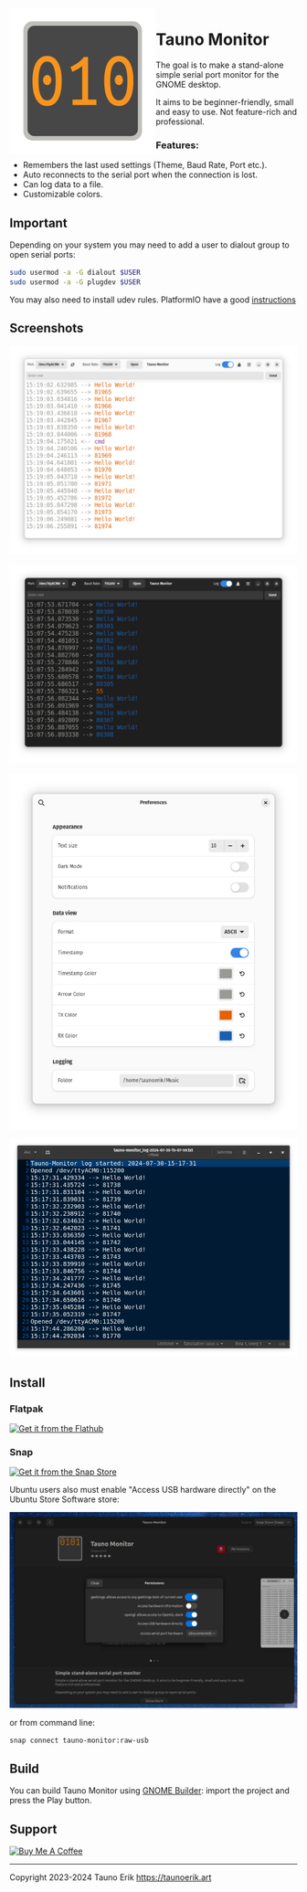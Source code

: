 <img src="https://raw.githubusercontent.com/taunoe/tauno-monitor/main/data/icons/hicolor/scalable/apps/art.taunoerik.tauno-monitor.svg" align="left">

# Tauno Monitor

The goal is to make a stand-alone simple serial port monitor for the GNOME desktop.

It aims to be beginner-friendly, small and easy to use. Not feature-rich and professional.

### Features:

 - Remembers the last used settings (Theme, Baud Rate, Port etc.).
 - Auto reconnects to the serial port when the connection is lost.
 - Can log data to a file.
 - Customizable colors.

## Important

Depending on your system you may need to add a user to dialout group to open serial ports:

```bash
sudo usermod -a -G dialout $USER
sudo usermod -a -G plugdev $USER
```

You may also need to install udev rules. PlatformIO have a good [instructions](https://docs.platformio.org/en/latest/core/installation/udev-rules.html)

## Screenshots

![Light mode](data/screenshots/light.png)

![Dark mode](data/screenshots/dark.png)

![Preferences window](data/screenshots/pref.png)

![Log file](data/screenshots/log.png)

## Install

### Flatpak

[![Get it from the Flathub](https://dl.flathub.org/assets/badges/flathub-badge-en.png)](https://flathub.org/apps/art.taunoerik.tauno-monitor)

### Snap

[![Get it from the Snap Store](https://snapcraft.io/static/images/badges/en/snap-store-black.svg)](https://snapcraft.io/tauno-monitor)

Ubuntu users also must enable "Access USB hardware directly" on the Ubuntu Store Software store:

![Ubuntu premissions](data/screenshots/ubuntu_access_usb_directly.png)

or from command line:

```bash
snap connect tauno-monitor:raw-usb
```

## Build

You can build Tauno Monitor using [GNOME Builder](https://flathub.org/et/apps/org.gnome.Builder): import the project and press the Play button.

## Support

<a href="https://www.buymeacoffee.com/taunoerik" target="_blank"><img src="https://cdn.buymeacoffee.com/buttons/v2/default-yellow.png" alt="Buy Me A Coffee" style="height: 60px !important;width: 217px !important;" ></a>

 ___

Copyright 2023-2024 Tauno Erik https://taunoerik.art
